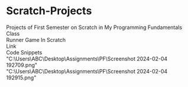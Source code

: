 # Scratch-Projects
Projects of First Semester on Scratch in My Programming Fundamentals Class
<br>
Runner Game In Scratch
<br>
Link
<br>
Code Snippets
<br>
"C:\Users\ABC\Desktop\Assignments\PF\Screenshot 2024-02-04 192709.png"
<br>
"C:\Users\ABC\Desktop\Assignments\PF\Screenshot 2024-02-04 192915.png"
<br>

